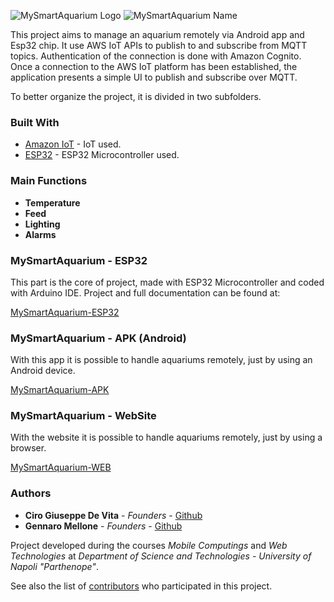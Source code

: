 ![MySmartAquarium Logo](https://github.com/teamTMM-UNP/MySmartAquarium/blob/master/graphic/logo_medium.png)
![MySmartAquarium Name](https://github.com/teamTMM-UNP/MySmartAquarium/blob/master/graphic/name.png)

This project aims to manage an aquarium remotely via Android app and Esp32 chip. It use AWS IoT APIs to publish to and subscribe from MQTT topics. Authentication of the connection is done with Amazon Cognito. Once a connection to the AWS IoT platform has been established, the application presents a simple UI to publish and subscribe over MQTT.

To better organize the project, it is divided in two subfolders.

### Built With

* [Amazon IoT](https://aws.amazon.com/iot/) - IoT used.
* [ESP32](http://esp32.net/) - ESP32 Microcontroller used.

### Main Functions

* **Temperature**
* **Feed**
* **Lighting**
* **Alarms**

### MySmartAquarium - ESP32

This part is the core of project, made with ESP32 Microcontroller and coded with Arduino IDE.
Project and full documentation can be found at:

[MySmartAquarium-ESP32](https://github.com/teamTMM-UNP/MySmartAquarium/tree/master/mysmartaquarium-ESP32)

### MySmartAquarium - APK (Android)

With this app it is possible to handle aquariums remotely, just by using an Android device.

[MySmartAquarium-APK](https://github.com/teamTMM-UNP/MySmartAquarium/tree/master/mysmartaquarium-APK)

### MySmartAquarium - WebSite

With the website it is possible to handle aquariums remotely, just by using a browser.

[MySmartAquarium-WEB](https://github.com/teamTMM-UNP/MySmartAquarium/tree/master/mysmartaquarium-WEB)


### Authors

* **Ciro Giuseppe De Vita** - *Founders* - [Github](https://github.com/ciro97)
* **Gennaro Mellone** - *Founders* - [Github](https://github.com/Shottyno)

Project developed during the courses *Mobile Computings* and *Web Technologies* at *Department of Science and Technologies - University of Napoli "Parthenope"*.

See also the list of [contributors](https://github.com/teamTMM-UNP/MySmartAquarium/blob/master/CONTRIBUTORS.md) who participated in this project.
